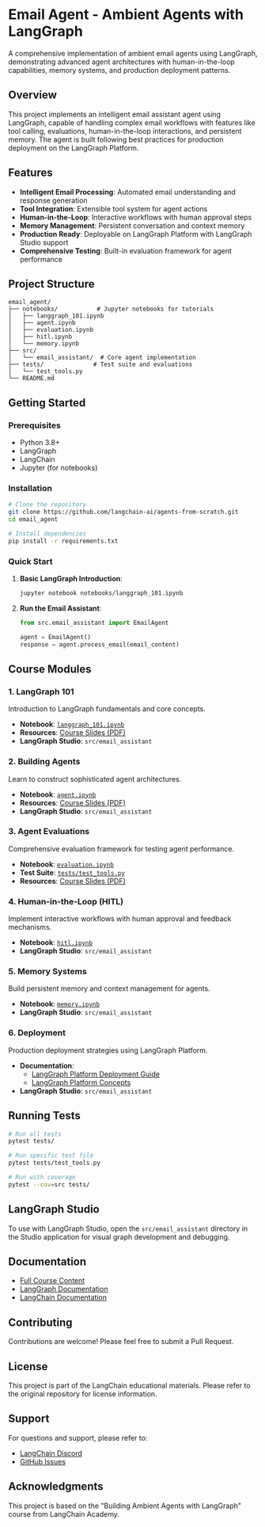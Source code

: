 # Email Agent - Ambient Agents with LangGraph

A comprehensive implementation of ambient email agents using LangGraph, demonstrating advanced agent architectures with human-in-the-loop capabilities, memory systems, and production deployment patterns.

## Overview

This project implements an intelligent email assistant agent using LangGraph, capable of handling complex email workflows with features like tool calling, evaluations, human-in-the-loop interactions, and persistent memory. The agent is built following best practices for production deployment on the LangGraph Platform.

## Features

- **Intelligent Email Processing**: Automated email understanding and response generation
- **Tool Integration**: Extensible tool system for agent actions
- **Human-in-the-Loop**: Interactive workflows with human approval steps
- **Memory Management**: Persistent conversation and context memory
- **Production Ready**: Deployable on LangGraph Platform with LangGraph Studio support
- **Comprehensive Testing**: Built-in evaluation framework for agent performance

## Project Structure

```
email_agent/
├── notebooks/           # Jupyter notebooks for tutorials
│   ├── langgraph_101.ipynb
│   ├── agent.ipynb
│   ├── evaluation.ipynb
│   ├── hitl.ipynb
│   └── memory.ipynb
├── src/
│   └── email_assistant/  # Core agent implementation
├── tests/              # Test suite and evaluations
│   └── test_tools.py
└── README.md
```

## Getting Started

### Prerequisites

- Python 3.8+
- LangGraph
- LangChain
- Jupyter (for notebooks)

### Installation

```bash
# Clone the repository
git clone https://github.com/langchain-ai/agents-from-scratch.git
cd email_agent

# Install dependencies
pip install -r requirements.txt
```

### Quick Start

1. **Basic LangGraph Introduction**:
   ```bash
   jupyter notebook notebooks/langgraph_101.ipynb
   ```

2. **Run the Email Assistant**:
   ```python
   from src.email_assistant import EmailAgent
   
   agent = EmailAgent()
   response = agent.process_email(email_content)
   ```

## Course Modules

### 1. LangGraph 101
Introduction to LangGraph fundamentals and core concepts.

- **Notebook**: [`langgraph_101.ipynb`](https://github.com/langchain-ai/agents-from-scratch/blob/main/notebooks/langgraph_101.ipynb)
- **Resources**: [Course Slides (PDF)](https://files.cdn.thinkific.com/file_uploads/967498/attachments/b9a/35b/890/Building_Ambient_Agents_with_LangGraph_-_LangGraph_101.pdf)
- **LangGraph Studio**: `src/email_assistant`

### 2. Building Agents
Learn to construct sophisticated agent architectures.

- **Notebook**: [`agent.ipynb`](https://github.com/langchain-ai/agents-from-scratch/blob/main/notebooks/agent.ipynb)
- **Resources**: [Course Slides (PDF)](https://files.cdn.thinkific.com/file_uploads/967498/attachments/5f6/a6b/958/Building_Ambient_Agents_with_LangGraph_-_Building_Agents___Evaluations.pdf)
- **LangGraph Studio**: `src/email_assistant`

### 3. Agent Evaluations
Comprehensive evaluation framework for testing agent performance.

- **Notebook**: [`evaluation.ipynb`](https://github.com/langchain-ai/agents-from-scratch/blob/main/notebooks/evaluation.ipynb)
- **Test Suite**: [`tests/test_tools.py`](https://github.com/langchain-ai/agents-from-scratch/tree/main/tests)
- **Resources**: [Course Slides (PDF)](https://files.cdn.thinkific.com/file_uploads/967498/attachments/5f6/a6b/958/Building_Ambient_Agents_with_LangGraph_-_Building_Agents___Evaluations.pdf)

### 4. Human-in-the-Loop (HITL)
Implement interactive workflows with human approval and feedback mechanisms.

- **Notebook**: [`hitl.ipynb`](https://github.com/langchain-ai/agents-from-scratch/blob/main/notebooks/hitl.ipynb)
- **LangGraph Studio**: `src/email_assistant`

### 5. Memory Systems
Build persistent memory and context management for agents.

- **Notebook**: [`memory.ipynb`](https://github.com/langchain-ai/agents-from-scratch/blob/main/notebooks/memory.ipynb)
- **LangGraph Studio**: `src/email_assistant`

### 6. Deployment
Production deployment strategies using LangGraph Platform.

- **Documentation**: 
  - [LangGraph Platform Deployment Guide](https://langchain-ai.github.io/langgraph/tutorials/deployment/)
  - [LangGraph Platform Concepts](https://langchain-ai.github.io/langgraph/concepts/langgraph_platform/)
- **LangGraph Studio**: `src/email_assistant`

## Running Tests

```bash
# Run all tests
pytest tests/

# Run specific test file
pytest tests/test_tools.py

# Run with coverage
pytest --cov=src tests/
```

## LangGraph Studio

To use with LangGraph Studio, open the `src/email_assistant` directory in the Studio application for visual graph development and debugging.

## Documentation

- [Full Course Content](https://academy.langchain.com/courses/take/ambient-agents/lessons/66147171-course-overview)
- [LangGraph Documentation](https://langchain-ai.github.io/langgraph/)
- [LangChain Documentation](https://python.langchain.com/)

## Contributing

Contributions are welcome! Please feel free to submit a Pull Request.

## License

This project is part of the LangChain educational materials. Please refer to the original repository for license information.

## Support

For questions and support, please refer to:
- [LangChain Discord](https://discord.gg/langchain)
- [GitHub Issues](https://github.com/langchain-ai/agents-from-scratch/issues)

## Acknowledgments

This project is based on the "Building Ambient Agents with LangGraph" course from LangChain Academy.



